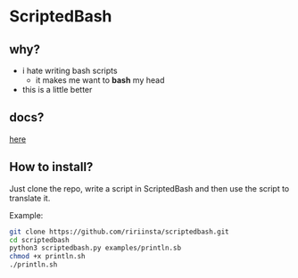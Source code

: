 # ScriptedBash

## why?

- i hate writing bash scripts
    - it makes me want to **bash** my head
- this is a little better

## docs?

[here](/docs/readme.md)

## How to install?

Just clone the repo, write a script in ScriptedBash and then use the script to translate it.

Example:

``` bash
git clone https://github.com/ririinsta/scriptedbash.git
cd scriptedbash
python3 scriptedbash.py examples/println.sb
chmod +x println.sh
./println.sh
```
